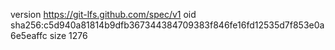 version https://git-lfs.github.com/spec/v1
oid sha256:c5d940a81814b9dfb367344384709383f846fe16fd12535d7f853e0a6e5eaffc
size 1276
